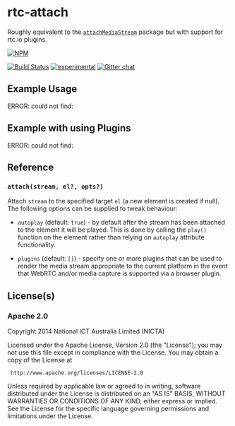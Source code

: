 # rtc-attach

Roughly equivalent to the
[`attachMediaStream`](https://www.npmjs.org/package/attachmediastream)
package but with support for rtc.io plugins.


[![NPM](https://nodei.co/npm/rtc-attach.png)](https://nodei.co/npm/rtc-attach/)

[![Build Status](https://img.shields.io/travis/rtc-io/rtc-attach.svg?branch=master)](https://travis-ci.org/rtc-io/rtc-attach) [![experimental](https://img.shields.io/badge/stability-experimental-red.svg)](https://github.com/dominictarr/stability#experimental) 
[![Gitter chat](https://badges.gitter.im/rtc-io.png)](https://gitter.im/rtc-io)



## Example Usage

ERROR: could not find: 

## Example with using Plugins

ERROR: could not find: 

## Reference

### `attach(stream, el?, opts?)`

Attach `stream` to the specified target `el` (a new element is created if
null). The following options can be supplied to tweak behaviour:

- `autoplay` (default: `true`) - by default after the stream has been
  attached to the element it will be played.  This is done by calling
  the `play()` function on the element rather than relying on `autoplay`
  attribute functionality.

- `plugins` (default: `[]`) - specify one or more plugins that can be used
  to render the media stream appropriate to the current platform in the
  event that WebRTC and/or media capture is supported via a browser plugin.

## License(s)

### Apache 2.0

Copyright 2014 National ICT Australia Limited (NICTA)

   Licensed under the Apache License, Version 2.0 (the "License");
   you may not use this file except in compliance with the License.
   You may obtain a copy of the License at

     http://www.apache.org/licenses/LICENSE-2.0

   Unless required by applicable law or agreed to in writing, software
   distributed under the License is distributed on an "AS IS" BASIS,
   WITHOUT WARRANTIES OR CONDITIONS OF ANY KIND, either express or implied.
   See the License for the specific language governing permissions and
   limitations under the License.
